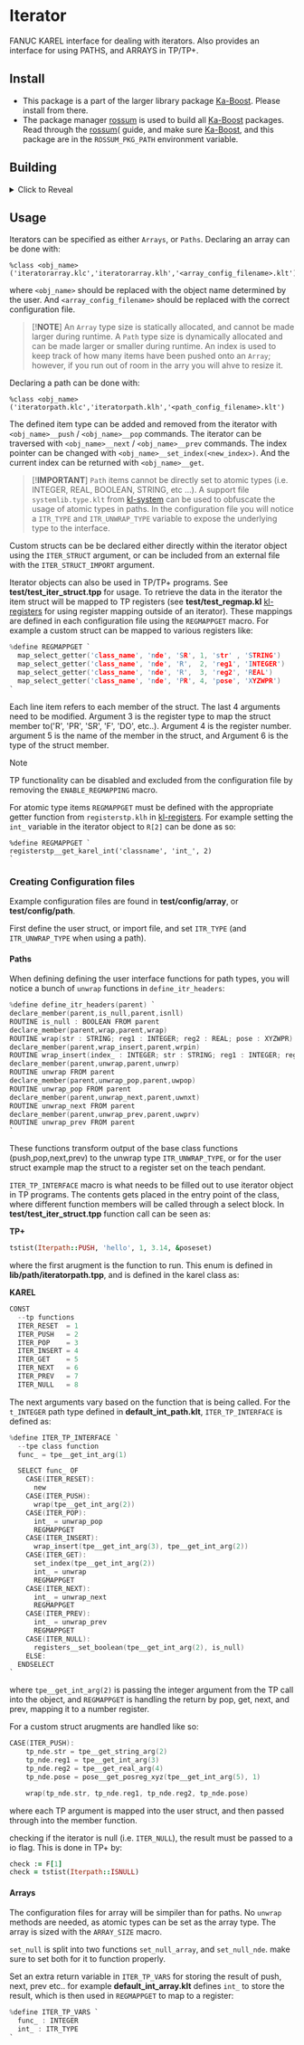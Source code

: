 [rossum]: https://github.com/kobbled/rossum
[TP-Plus]: https://github.com/kobbled/tp_plus
[Ka-Boost]: https://github.com/kobbled/Ka-Boost
# Iterator

FANUC KAREL interface for dealing with iterators. Also provides an interface for using PATHS, and ARRAYS in TP/TP+.

## Install

* This package is a part of the larger library package [Ka-Boost]. Please install from there.
* The package manager [rossum] is used to build all [Ka-Boost] packages. Read through the [rossum]( guide, and make sure [Ka-Boost], and this package are in the `ROSSUM_PKG_PATH` environment variable.

## Building

<details>
  <summary>Click to Reveal</summary>
  
* Open the _Iteraror_ root folder in a terminal.
* Set your roboguide configuration with:
```bat
del /f robot.ini
setrobot
```
* Create a build directory
```bat
mkdir build
cd build
```
* Build all tests, and send to robot
```bat
rossum .. -w -o -t
ninja
kpush
```
</details>

## Usage

Iterators can be specified as either `Arrays`, or `Paths`. Declaring an array can be done with:

```
%class <obj_name>('iteratorarray.klc','iteratorarray.klh','<array_config_filename>.klt')
```
where `<obj_name>` should be replaced with the object name determined by the user. And `<array_config_filename>` should be replaced with the correct configuration file.

> [!**NOTE**]
> An `Array` type size is statically allocated, and cannot be made larger during runtime. A `Path` type size is dynamically allocated and can be made larger or smaller during runtime. An index is used to keep track of how many items have been pushed onto an `Array`; however, if you run out of room in the arry you will ahve to resize it.

Declaring a path can be done with:

```
%class <obj_name>('iteratorpath.klc','iteratorpath.klh','<path_config_filename>.klt')
```

The defined item type can be added and removed from the iterator with `<obj_name>__push` / `<obj_name>__pop` commands. The iterator can be traversed with `<obj_name>__next` / `<obj_name>__prev` commands. The index pointer can be changed with `<obj_name>__set_index(<new_index>)`. And the current index can be returned with `<obj_name>__get`.

>[!**IMPORTANT**]
> `Path` items cannot be directly set to atomic types (i.e. INTEGER, REAL, BOOLEAN, STRING, etc ...). A support file `systemlib.type.klt` from [kl-system](https://github.com/kobbled/kl-system) can be used to obfuscate the usage of atomic types in paths. In the configuration file you will notice a `ITR_TYPE` and `ITR_UNWRAP_TYPE` variable to expose the underlying type to the interface.

Custom structs can be be declared either directly within the iterator object using the `ITER_STRUCT` argument, or can be included from an external file with the `ITER_STRUCT_IMPORT` argument.

Iterator objects can also be used in TP/TP+ programs. See **test/test_iter_struct.tpp** for usage. To retrieve the data in the iterator the item struct will be mapped to TP registers (see **test/test_regmap.kl** [kl-registers](https://github.com/kobbled/kl-registers) for using register mapping outside of an iterator). These mappings are defined in each configuration file using the `REGMAPPGET` macro. For example a custom struct can be mapped to various registers like:

```c
%define REGMAPPGET `
  map_select_getter('class_name', 'nde', 'SR', 1, 'str' , 'STRING')
  map_select_getter('class_name', 'nde', 'R',  2, 'reg1', 'INTEGER')
  map_select_getter('class_name', 'nde', 'R',  3, 'reg2', 'REAL')
  map_select_getter('class_name', 'nde', 'PR', 4, 'pose', 'XYZWPR')
`
```

Each line item refers to each member of the struct. The last 4 arguments need to be modified. Argument 3 is the register type to map the struct member to('R', 'PR', 'SR', 'F', 'DO', etc..). Argument 4 is the register number. argument 5 is the name of the member in the struct, and Argument 6 is the type of the struct member. 

>[!NOTE]
> TP functionality can be disabled and excluded from the configuration file by removing the `ENABLE_REGMAPPING` macro.

For atomic type items `REGMAPPGET` must be defined with the appropriate getter function from `registerstp.klh` in [kl-registers](https://github.com/kobbled/kl-registers). For example setting the `int_` variable in the iterator object to `R[2]` can be done as so: 

```
%define REGMAPPGET `
registerstp__get_karel_int('classname', 'int_', 2)
`
```

### Creating Configuration files

Example configuration files are found in **test/config/array**, or **test/config/path**.

First define the user struct, or import file, and set `ITR_TYPE` (and `ITR_UNWRAP_TYPE` when using a path). 

#### Paths

When defining defining the user interface functions for path types, you will notice a bunch of `unwrap` functions in `define_itr_headers`:

```c
%define define_itr_headers(parent) `
declare_member(parent,is_null,parent,isnll)
ROUTINE is_null : BOOLEAN FROM parent
declare_member(parent,wrap,parent,wrap)
ROUTINE wrap(str : STRING; reg1 : INTEGER; reg2 : REAL; pose : XYZWPR) FROM parent
declare_member(parent,wrap_insert,parent,wrpin)
ROUTINE wrap_insert(index_ : INTEGER; str : STRING; reg1 : INTEGER; reg2 : REAL; pose : XYZWPR) FROM parent
declare_member(parent,unwrap,parent,unwrp)
ROUTINE unwrap FROM parent
declare_member(parent,unwrap_pop,parent,uwpop)
ROUTINE unwrap_pop FROM parent
declare_member(parent,unwrap_next,parent,uwnxt)
ROUTINE unwrap_next FROM parent
declare_member(parent,unwrap_prev,parent,uwprv)
ROUTINE unwrap_prev FROM parent
`
```

These functions transform output of the base class functions (push,pop,next,prev) to the unwrap type `ITR_UNWRAP_TYPE`, or for the user struct example map the struct to a register set on the teach pendant.

`ITER_TP_INTERFACE` macro is what needs to be filled out to use iterator object in TP programs. The contents gets placed in the entry point of the class, where different function members will be called through a select block. In **test/test_iter_struct.tpp** function call can be seen as:

**TP+**
```ruby
tstist(Iterpath::PUSH, 'hello', 1, 3.14, &poseset)
```

where the first arugment is the function to run. This enum is defined in **lib/path/iteratorpath.tpp**, and is defined in the karel class as:

**KAREL**
```c
CONST
  --tp functions
  ITER_RESET  = 1
  ITER_PUSH   = 2
  ITER_POP    = 3
  ITER_INSERT = 4
  ITER_GET    = 5
  ITER_NEXT   = 6
  ITER_PREV   = 7
  ITER_NULL   = 8
```

The next arguments vary based on the function that is being called. For the `t_INTEGER` path type defined in **default_int_path.klt**, `ITER_TP_INTERFACE` is defined as:

```c
%define ITER_TP_INTERFACE `
  --tpe class function
  func_ = tpe__get_int_arg(1)

  SELECT func_ OF
    CASE(ITER_RESET):
      new
    CASE(ITER_PUSH):
      wrap(tpe__get_int_arg(2))
    CASE(ITER_POP):
      int_ = unwrap_pop
      REGMAPPGET
    CASE(ITER_INSERT):
      wrap_insert(tpe__get_int_arg(3), tpe__get_int_arg(2))
    CASE(ITER_GET):
      set_index(tpe__get_int_arg(2))
      int_ = unwrap
      REGMAPPGET
    CASE(ITER_NEXT):
      int_ = unwrap_next
      REGMAPPGET
    CASE(ITER_PREV):
      int_ = unwrap_prev
      REGMAPPGET
    CASE(ITER_NULL):
      registers__set_boolean(tpe__get_int_arg(2), is_null)
    ELSE:
  ENDSELECT
`
```

where `tpe__get_int_arg(2)` is passing the integer argument from the TP call into the object, and `REGMAPPGET` is handling the return by pop, get, next, and prev, mapping it to a number register.

For a custom struct arugments are handled like so:

```c
CASE(ITER_PUSH):
    tp_nde.str = tpe__get_string_arg(2)
    tp_nde.reg1 = tpe__get_int_arg(3)
    tp_nde.reg2 = tpe__get_real_arg(4)
    tp_nde.pose = pose__get_posreg_xyz(tpe__get_int_arg(5), 1)

    wrap(tp_nde.str, tp_nde.reg1, tp_nde.reg2, tp_nde.pose)
```

where each TP argument is mapped into the user struct, and then passed through into the member function.

checking if the iterator is null (i.e. `ITER_NULL`), the result must be passed to a io flag. This is done in TP+ by:

```ruby
check := F[1]
check = tstist(Iterpath::ISNULL)
```

#### Arrays

The configuration files for array will be simpiler than for paths. No `unwrap` methods are needed, as atomic types can be set as the array type. The array is sized with the `ARRAY_SIZE` macro.  

`set_null` is split into two functions `set_null_array`, and `set_null_nde`. make sure to set both for it to function properly. 

Set an extra return variable in `ITER_TP_VARS` for storing the result of push, next, prev etc.. for example **default_int_array.klt** defines `int_` to store the result, which is then used in `REGMAPPGET` to map to a register:

```c
%define ITER_TP_VARS `
  func_ : INTEGER
  int_ : ITR_TYPE
`
```